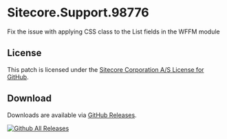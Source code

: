 # Sitecore.Support.98776
Fix the issue with applying CSS class to the List fields in the WFFM module

## License  
This patch is licensed under the [Sitecore Corporation A/S License for GitHub](https://github.com/sitecoresupport/Sitecore.Support.98776/blob/master/LICENSE).  

## Download  
Downloads are available via [GitHub Releases](https://github.com/sitecoresupport/Sitecore.Support.98776/releases).  

[![Github All Releases](https://img.shields.io/github/downloads/SitecoreSupport/Sitecore.Support.98776/total.svg)](https://github.com/SitecoreSupport/Sitecore.Support.98776/releases)
